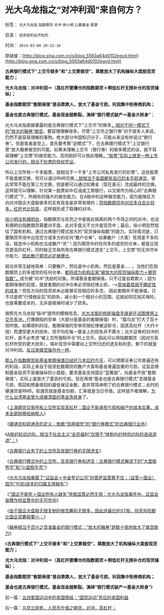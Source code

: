 # 光大乌龙指之“对冲利润”来自何方？

标签： `光大乌龙指` `指数期货` `对冲` `徐小明` `公募基金` `股票` 

目录： `投资投机经济危机`

时间： `2014-03-04 20:52:16`

原链接：[http://blog.sina.com.cn/s/blog_5563a64d0102egvd.html](http://blog.sina.com.cn/s/blog_5563a64d0102egvd.html)



**古典银行模式下“上交币做多”和“上交票做空”，乘数放大了机构操纵大盘股现货能力；**

**光大乌龙指：对冲利润＝（高杠杆要爆仓的指数期货＋稍低杠杆无限补仓的现货操纵）；**

**基金指数期货“套期保值”是自欺欺人，放大了基金亏损，利润集中到券商机构；**

**基金也是古典银行模式，基金现金链断裂，演绎“银行模式破产＝基金大转身”**；

光大乌龙指直接暴露的是古典银行模式下“上交币”的做多[，相对于同一模式下的“放大的融券”做空](http://blog.sina.com.cn/s/blog_5563a64d0102egu9.html)，要容理理解得多。尽管“上交币之银行券”对于很多人来说，仍然不是容易理解的事物。绝大部分中国知识分子，可能从来没有听说过“银行券”。但是笔者直觉上，首先要考察“逆模式”下，在古典银行模式下“上交银行票”放大融券做空的可能。如果未理解上交币（银行券）的做多模式的话，就不容易理解“上交票”的做空能力。否则刚好可以借此理解[，“股票”实际上就是一种上市公司发行的，相当于钞票的债权凭证](../../../2011/8/23/司空见惯的私人发行货币.md)。

所以上交所有一千多股票，就相当于一千多“上市公司私有发行的钞票”。这些股票不能直接交换，但可以通过RMB交换[；就相当于各国都有自已的本币软通货](http://blog.sina.com.cn/s/blog_5563a64d0102egsj.html)，彼此常常不能在第三方交换，但是都可以通过如黄金（现在美元）完成最终的交换。这样就可以理解，针对某一股票如中石油或工商银行，以交易所为核心的“古典银行模式”下，所拥有的强大的做空能力。在A股中的这种做空能力，因为能够反方向对冲国企大盘股做多的实有现金是非常有限的；[而指数期货中对应多仓会比较多，杠杆也比较高](http://blog.sina.com.cn/s/blog_5563a64d0102eglc.html)，这样就形成了稳赚的对冲。

[徐小明没有搞明白](../../../2013/7/9/接近真相的徐小明先生仍存的误区.md)，指数期货与现货之中是彼此隔离的两个市场之间的对冲，也没有搞明白指数期货需要对手盘，此对手盘又不允许是现货中；最后，徐小明显然低估了国有机构，通过古典银行模式放大的“现货操纵指数”的能力。实际情况是，只要期货市场中出现空方或多方的任何“散户仓单”，如果散户（大客）死得差不多的话，就连中小机构也当成散户“杀”！因为期货中的任何多的或空的仓单，都是比现货更高的杠杆，同时缺乏交易所用古典银行模式透支“上交币，上交票”的无穷尽补仓能力，[因此散户期货必定被爆仓](../../../2014/2/9/美联储平准CPI时必赚，中日等淡马锡们一定输？.md)。

结论非常无疑地简单：只要散户，然后是中小机构，然后是基金……，当他们在指数期货上的多或空的任何仓单，[都将成为机构庄家“被放大的现货操纵能力＋期货指数”，](../../../2012/10/15/基金在“现货＋期货”中的倾轧，证监会对大熊市负主要责任.md)成为被“对冲”洗劫的对象。所谓基金套期保值，只不过是自欺欺人；因为套期保值的前提，就是套期的对冲仓单必须按纪律止损，——>[意味着抵销不确定性的成本](../../../2009/4/3/流动性定律，风险利润和不确定性.md)！但反方向的现货却未必能够实现相应的多空。
因此套期并不能保值，只不过是把“行情做反后”的损失，减小到一个相对小的范围。这就如同花钱买保险，也是需要成本的，无非是赔保时减少了损失。

按照光大乌龙指“脉冲”提供的模糊信息，[光大涉案的杨姓操盘手就是在试图使用上交币多冲，](../../../2014/2/19/光大乌龙指事件，深入暴露的一系列公开的秘密.md)打爆期指的空单（大部分是基金的套期保值）时，“摆乌龙”打大了百十倍所致。如果顺利的话，套期保值的空单将按纪律被迫斩仓，因其高杠杆（大约十倍）而遭受更大的损失，但平均在每一基金上的损失并不算大；光大证券的对冲的杠杆，是不必考虑“被上交所强制平仓”的上交币，因此可以用指数期货（因对方高杠杆所受的更大损失），填补现货中需要向上交所归还的透支和利息，剩下的就是对冲利润。[反过来做空操作也一样](http://blog.sina.com.cn/s/blog_5563a64d0102egsk.html)。

[那么在指数期货和基金套期保值已经好几年后的今天](../../../2010/1/12/融资融券和指数期货利好大盘股是错觉.md)，可以预期证券公司普遍还有的利润，实际上来自于投资批数期货的散户大客和基金普遍加重的亏损。证监会限制基金投资不易被操纵的小盘股，要求基金支持国企“蓝筹股”，向基金开放“套期保值”，实际上是放大了基民的亏损。现在再用“基金也是古典银行模式”去理基金亏损、赎回和预备赎回的最低保证金数，是非常简单明了的古典银行模式；此时的硬通货是RMB，软通货就是基金份额，汇率就是当日市值。这样就不难理解，[为什么台湾基金曾九成被清盘的基金急转身](../../../2011/6/20/管理层应反思为“A股机构化”而妖魔化散户.md)了。

《[上海期货交易所和上交所实现高杠杆；国企不能承担亏损和破产的成本后果，成本全部转移给纳税人](http://blog.sina.com.cn/s/blog_5563a64d0102egnu.html)》

《[硬通货和软通货的定义；依赖“信用错觉”的“银行券模式”的古典银行业务](http://blog.sina.com.cn/s/blog_5563a64d0102egog.html)》

《[A股的轮动边际，相当于社会主义“全民福利”仅限于“体制内的特供边际的进进退退”；](http://blog.sina.com.cn/s/blog_5563a64d0102egoh.html)》

《[古典银行业务下的上交所及其银行券的无限透支](http://blog.sina.com.cn/s/blog_5563a64d0102egr0.html)》

《[古典银行模式中的上交所，及其银行券和透支；古典银行模式解读下的“大盘股熊市”和“小盘股牛市”](http://blog.sina.com.cn/s/blog_5563a64d0102egsk.html)》

《[光大乌龙指暴露了“证监会＋中金登记公司”的菩萨监管靠不住；（监管＝国企）因为“亏损/成本的归属主体缺失”](http://blog.sina.com.cn/s/blog_5563a64d0102egt7.html)》

《[“国企不能死＋国企所有人缺失”导致监管必然无效；光大乌龙指事件中，证监会装模作样监管中的无可奈何](../../../2014/3/1/“国企不能死＋国企所有人缺失”导致监管必然无效.md)》

《[由于国企大盘股无限复制的做空筹码无限多，因此连最烂的ST股，投资风险都比国企蓝筹股要小；](../../../2014/3/2/光大乌龙指，后验了ST大烂股的风险，也小于“国产蓝筹股”.md)》

《[融券相当于百分之百准备金的银行模式；“放大的融券”是数十倍地放大了做空能力](http://blog.sina.com.cn/s/blog_5563a64d0102eguo.html)》

《**古典银行模式下“上交币做多”和“上交票做空”，乘数放大了机构操纵大盘股现货能力；**

**光大乌龙指：对冲利润＝（高杠杆要爆仓的指数期货＋稍低杠杆无限补仓的现货操纵）；**

**基金指数期货“套期保值”是自欺欺人，放大了基金亏损，利润集中到券商机构；**

**基金也是古典银行模式，基金现金链断裂，演绎“银行模式破产＝基金大转身”**》

前一篇：[五四爱国运动中的卖国情结；“国货运动”背后的卖国利益](http://blog.sina.com.cn/s/blog_5563a64d0102egvc.html)

后一篇：[乌克兰局势，人民币升值之期货，对冲，高杠杆；](http://blog.sina.com.cn/s/blog_5563a64d0102egve.html)